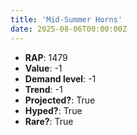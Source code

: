 ```yaml
---
title: 'Mid-Summer Horns'
date: 2025-08-06T00:00:00Z
---
```

- **RAP**: 1479
- **Value**: -1
- **Demand level**: -1
- **Trend**: -1
- **Projected?**: True
- **Hyped?**: True
- **Rare?**: True
